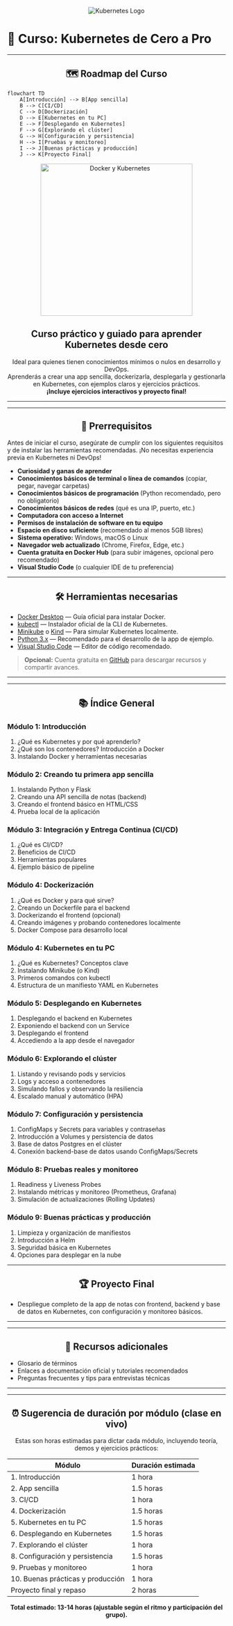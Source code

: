 
<p align="center">
	<img src="https://i.ibb.co/Ndg3PpBV/Miniatura-de-You-Tube-Machine-learning-Fotograf-a-Azul-removebg-preview.png" alt="Kubernetes Logo"/>
</p>

# 🚀 Curso: Kubernetes de Cero a Pro

---

<h2 align="center">🗺️ Roadmap del Curso</h2>

```mermaid
flowchart TD
	A[Introducción] --> B[App sencilla]
	B --> C[CI/CD]
	C --> D[Dockerización]
	D --> E[Kubernetes en tu PC]
	E --> F[Desplegando en Kubernetes]
	F --> G[Explorando el clúster]
	G --> H[Configuración y persistencia]
	H --> I[Pruebas y monitoreo]
	I --> J[Buenas prácticas y producción]
	J --> K[Proyecto Final]
```


<p align="center">
	<img src="https://logos-world.net/wp-content/uploads/2021/02/Docker-Logo.png" alt="Docker y Kubernetes" width="350"/>
</p>

<h2 align="center">Curso práctico y guiado para aprender Kubernetes desde cero</h2>

<p align="center">
Ideal para quienes tienen conocimientos mínimos o nulos en desarrollo y DevOps.<br>
Aprenderás a crear una app sencilla, dockerizarla, desplegarla y gestionarla en Kubernetes, con ejemplos claros y ejercicios prácticos.<br>
<b>¡Incluye ejercicios interactivos y proyecto final!</b>
</p>

---



---

<h2 align="center">📝 Prerrequisitos</h2>

Antes de iniciar el curso, asegúrate de cumplir con los siguientes requisitos y de instalar las herramientas recomendadas. ¡No necesitas experiencia previa en Kubernetes ni DevOps!

- **Curiosidad y ganas de aprender**
- **Conocimientos básicos de terminal o línea de comandos** (copiar, pegar, navegar carpetas)
- **Conocimientos básicos de programación** (Python recomendado, pero no obligatorio)
- **Conocimientos básicos de redes** (qué es una IP, puerto, etc.)
- **Computadora con acceso a Internet**
- **Permisos de instalación de software en tu equipo**
- **Espacio en disco suficiente** (recomendado al menos 5GB libres)
- **Sistema operativo:** Windows, macOS o Linux
- **Navegador web actualizado** (Chrome, Firefox, Edge, etc.)
- **Cuenta gratuita en Docker Hub** (para subir imágenes, opcional pero recomendado)
- **Visual Studio Code** (o cualquier IDE de tu preferencia)


---

<h2 align="center">🛠️ Herramientas necesarias</h2>

- [Docker Desktop](https://docs.docker.com/get-docker/) — Guía oficial para instalar Docker.
- [kubectl](https://kubernetes.io/docs/tasks/tools/) — Instalador oficial de la CLI de Kubernetes.
- [Minikube](https://minikube.sigs.k8s.io/docs/start/) o [Kind](https://kind.sigs.k8s.io/docs/user/quick-start/) — Para simular Kubernetes localmente.
- [Python 3.x](https://www.python.org/downloads/) — Recomendado para el desarrollo de la app de ejemplo.
- [Visual Studio Code](https://code.visualstudio.com/download) — Editor de código recomendado.

> **Opcional:** Cuenta gratuita en [GitHub](https://github.com/join) para descargar recursos y compartir avances.

---


---

<h2 align="center">📚 Índice General</h2>

### Módulo 1: Introducción
1. ¿Qué es Kubernetes y por qué aprenderlo?
2. ¿Qué son los contenedores? Introducción a Docker
3. Instalando Docker y herramientas necesarias

### Módulo 2: Creando tu primera app sencilla
1. Instalando Python y Flask
2. Creando una API sencilla de notas (backend)
3. Creando el frontend básico en HTML/CSS
4. Prueba local de la aplicación


### Módulo 3: Integración y Entrega Continua (CI/CD)
1. ¿Qué es CI/CD?
2. Beneficios de CI/CD
3. Herramientas populares
4. Ejemplo básico de pipeline

### Módulo 4: Dockerización
1. ¿Qué es Docker y para qué sirve?
2. Creando un Dockerfile para el backend
3. Dockerizando el frontend (opcional)
4. Creando imágenes y probando contenedores localmente
5. Docker Compose para desarrollo local

### Módulo 4: Kubernetes en tu PC
1. ¿Qué es Kubernetes? Conceptos clave
2. Instalando Minikube (o Kind)
3. Primeros comandos con kubectl
4. Estructura de un manifiesto YAML en Kubernetes

### Módulo 5: Desplegando en Kubernetes
1. Desplegando el backend en Kubernetes
2. Exponiendo el backend con un Service
3. Desplegando el frontend
4. Accediendo a la app desde el navegador

### Módulo 6: Explorando el clúster
1. Listando y revisando pods y servicios
2. Logs y acceso a contenedores
3. Simulando fallos y observando la resiliencia
4. Escalado manual y automático (HPA)

### Módulo 7: Configuración y persistencia
1. ConfigMaps y Secrets para variables y contraseñas
2. Introducción a Volumes y persistencia de datos
3. Base de datos Postgres en el clúster
4. Conexión backend-base de datos usando ConfigMaps/Secrets

### Módulo 8: Pruebas reales y monitoreo
1. Readiness y Liveness Probes
2. Instalando métricas y monitoreo (Prometheus, Grafana)
3. Simulación de actualizaciones (Rolling Updates)

### Módulo 9: Buenas prácticas y producción
1. Limpieza y organización de manifiestos
2. Introducción a Helm
3. Seguridad básica en Kubernetes
4. Opciones para desplegar en la nube


---

<h2 align="center">🏆 Proyecto Final</h2>

- Despliegue completo de la app de notas con frontend, backend y base de datos en Kubernetes, con configuración y monitoreo básicos.

---


---

<h2 align="center">🔗 Recursos adicionales</h2>

- Glosario de términos
- Enlaces a documentación oficial y tutoriales recomendados
- Preguntas frecuentes y tips para entrevistas técnicas

---


---

<h2 align="center">⏰ Sugerencia de duración por módulo (clase en vivo)</h2>

<p align="center">
Estas son horas estimadas para dictar cada módulo, incluyendo teoría, demos y ejercicios prácticos:
</p>

| Módulo | Duración estimada |
|--------|-------------------|
| 1. Introducción | 1 hora |
| 2. App sencilla | 1.5 horas |
| 3. CI/CD | 1 hora |
| 4. Dockerización | 1.5 horas |
| 5. Kubernetes en tu PC | 1.5 horas |
| 6. Desplegando en Kubernetes | 1.5 horas |
| 7. Explorando el clúster | 1 hora |
| 8. Configuración y persistencia | 1.5 horas |
| 9. Pruebas y monitoreo | 1 hora |
| 10. Buenas prácticas y producción | 1 hora |
| Proyecto final y repaso | 2 horas |

<p align="center">
<b>Total estimado: 13-14 horas (ajustable según el ritmo y participación del grupo).</b>
</p>
